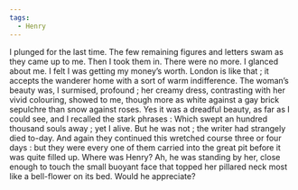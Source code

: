```yaml
---
tags:
  - Henry
---
```

I plunged for the last time. The few remaining figures and letters swam as they came up to me. Then I took them in. There were no more. I glanced about me. I felt I was getting my money’s worth. London is like that ; it accepts the wanderer home with a sort of warm indifference. The woman’s beauty was, I surmised, profound ; her creamy dress, contrasting with her vivid colouring, showed to me, though more as white against a gay brick sepulchre than snow against roses. Yes it was a dreadful beauty, as far as I could see, and I recalled the stark phrases : Which swept an hundred thousand souls away ; yet I alive. But he was not ; the writer had strangely died to-day. And again they continued this wretched course three or four days : but they were every one of them carried into the great pit before it was quite filled up. Where was Henry? Ah, he was standing by her, close enough to touch the small buoyant face that topped her pillared neck most like a bell-flower on its bed. Would he appreciate?
